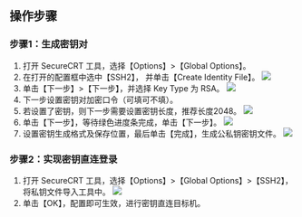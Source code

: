 

## 操作步骤

### 步骤1：生成密钥对
1. 打开 SecureCRT 工具，选择【Options】>【Global Options】。
2. 在打开的配置框中选中【SSH2】， 并单击【Create Identity File】。
![](https://main.qcloudimg.com/raw/c2a0fbf59643738c506bd558f322c88b.png)
3. 单击【下一步】>【下一步】，并选择 Key Type 为 RSA。
![](https://main.qcloudimg.com/raw/76310dd2992d8791eeafbc2c9b4ef59b.png)
4. 下一步设置密钥对加密口令（可填可不填）。
5. 若设置了密钥，则下一步需要设置密钥长度，推荐长度2048。
![](https://main.qcloudimg.com/raw/2dffb4dbb4b149cc6bae6fda220bd05e.png)
6. 单击【下一步】，等待绿色进度条完成，单击【下一步】。
![](https://main.qcloudimg.com/raw/13dd310d7d716f2e2585096017be178b.png)
7. 设置密钥生成格式及保存位置，最后单击【完成】，生成公私钥密钥文件。
![](https://main.qcloudimg.com/raw/e4b27cc335d9bdbd5d4bb63c47e66554.png)


### 步骤2：实现密钥直连登录
1. 打开 SecureCRT 工具，选择【Options】>【Global Options】>【SSH2】，将私钥文件导入工具中。
![](https://main.qcloudimg.com/raw/57b28db46c65a5e0019de5cc48d31e5f.png)
2. 单击【OK】，配置即可生效，进行密钥直连目标机。
